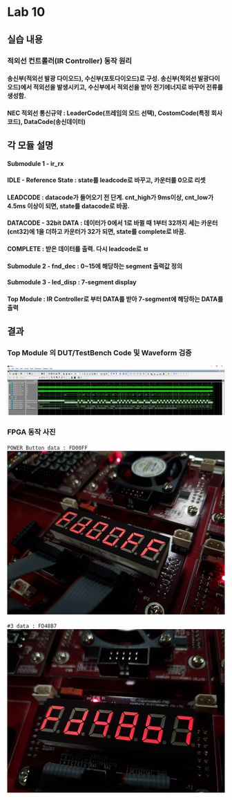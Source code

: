# Lab 10

## 실습 내용

### **적외선 컨트롤러(IR Controller) 동작 원리** 
#### 송신부(적외선 발광 다이오드), 수신부(포토다이오드)로 구성. 송신부(적외선 발광다이오드)에서 적외선을 발생시키고, 수신부에서 적외선을 받아 전기에너지로 바꾸어 전류를 생성함.

#### NEC 적외선 통신규약 : LeaderCode(프레임의 모드 선택), CostomCode(특정 회사 코드), DataCode(송신데이터)

## 각 모듈 설명
#### **Submodule 1 - ir_rx**
#### IDLE - Reference State : state를 leadcode로 바꾸고, 카운터를 0으로 리셋
#### LEADCODE  : datacode가 들어오기 전 단계. cnt_high가 9ms이상, cnt_low가 4.5ms 이상이 되면, state를 datacode로 바꿈.
#### DATACODE - 32bit DATA : 데이터가 0에서 1로 바뀔 때 1부터 32까지 세는 카운터(cnt32)에 1을 더하고 카운터가 32가 되면, state를 complete로 바꿈.
#### COMPLETE :  받은 데이터를 출력. 다시 leadcode로 ㅂ

#### **Submodule 2 - fnd_dec** : 0~15에 해당하는 segment 출력값 정의

#### **Submodule 3 - led_disp** : 7-segment display

#### **Top Module** :  IR Controller로 부터 DATA를 받아 7-segment에 해당하는 DATA를 출력

## 결과

### **Top Module 의 DUT/TestBench Code 및 Waveform 검증**
![wave form](https://github.com/NohHaYoung/LogicDesignCode/blob/master/practice9/figs/waveform.PNG?raw=true)


### **FPGA 동작 사진**
`POWER Button data : FD00FF`
![PowerButton Data : FD00FF](https://github.com/NohHaYoung/LogicDesignCode/blob/master/practice9/figs/FPGA%281%29.jpg?raw=true)

`#3 data : FD48B7`
![#3 data : FD48B7](https://github.com/NohHaYoung/LogicDesignCode/blob/master/practice9/figs/FPGA%282%29.jpg?raw=true)

<!--stackedit_data:
eyJoaXN0b3J5IjpbMTQ2ODUyNzM2NSw4OTExNzc1MTYsNDM1NT
c3MzU2LDEzNTE2NjY3NTJdfQ==
-->